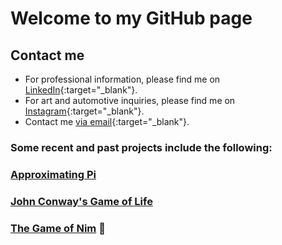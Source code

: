 # Welcome to my GitHub page

## Contact me

- For professional information, please find me on [LinkedIn](https://www.linkedin.com/in/richiemichael/){:target="_blank"}.
- For art and automotive inquiries, please find me on [Instagram](https://www.instagram.com/slow_stig/?hl=en){:target="_blank"}.
- Contact me [via email](mailto:michael.richie.r3@gmail.com){:target="_blank"}.

### Some recent and past projects include the following:

### [Approximating Pi](https://m-stig.github.io/find-pi)

### [John Conway's Game of Life](https://m-stig.github.io/life-game)

### [The Game of Nim](https://m-stig.github.io/error) 🚧
